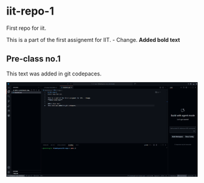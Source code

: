# iit-repo-1
First repo for iit.

This is a part of the first assignemt for IIT. - Change.
**Added bold text**

## Pre-class no.1
This text was added in git codepaces.

![Alt text](./codespace_screenshot.png)
